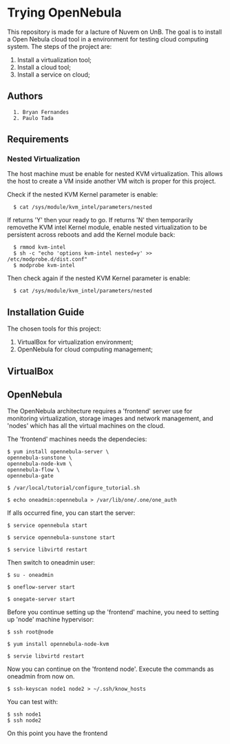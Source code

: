 # Trying OpenNebula

This repository is made for a lacture of Nuvem on UnB.
The goal is to install a Open Nebula cloud tool in a 
environment for testing cloud computing system.
The steps of the project are:

  1. Install a virtualization tool;
  2. Install a cloud tool;
  3. Install a service on cloud;

## Authors

```
  1. Bryan Fernandes
  2. Paulo Tada
```

## Requirements

### Nested Virtualization

The host machine must be enable for nested KVM virtualization. This
allows the host to create a VM inside another VM witch is proper for
this project.

Check if the nested KVM Kernel parameter is enable:
```
  $ cat /sys/module/kvm_intel/parameters/nested
```

If returns 'Y' then your ready to go. If returns 'N' then temporarily
removethe KVM intel Kernel module, enable nested virtualization to be
persistent across reboots and add the Kernel module back:
```
  $ rmmod kvm-intel
  $ sh -c "echo 'options kvm-intel nested=y' >> /etc/modprobe.d/dist.conf"
  $ modprobe kvm-intel
```

Then check again if the nested KVM Kernel parameter is enable:
```
  $ cat /sys/module/kvm_intel/parameters/nested
```

## Installation Guide

The chosen tools for this project:

  1. VirtualBox for virtualization environment;
  2. OpenNebula for cloud computing management;

## VirtualBox

## OpenNebula

The OpenNebula architecture requires a 'frontend' server use
for monitoring virtualization, storage images and network management,
and 'nodes' which has all the virtual machines on the cloud.

The 'frontend' machines needs the dependecies:

```
$ yum install opennebula-server \
opennebula-sunstone \
opennebula-node-kvm \
opennebula-flow \
opennebula-gate

$ /var/local/tutorial/configure_tutorial.sh

$ echo oneadmin:opennebula > /var/lib/one/.one/one_auth
```

If alls occurred fine, you can start the server:

```
$ service opennebula start

$ service opennebula-sunstone start

$ service libvirtd restart
```

Then switch to oneadmin user:

```
$ su - oneadmin

$ oneflow-server start

$ onegate-server start
```

Before you continue setting up the 'frontend' machine, you need
to setting up 'node' machine hypervisor:

```
$ ssh root@node

$ yum install opennebula-node-kvm

$ servie libvirtd restart
```

Now you can continue on the 'frontend node'. Execute the commands as
oneadmin from now on.

```
$ ssh-keyscan node1 node2 > ~/.ssh/know_hosts
```

You can test with:

```
$ ssh node1
$ ssh node2
```

On this point you have the frontend 

